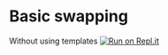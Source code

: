 # Basic swapping
Without using templates
[![Run on Repl.it](https://repl.it/badge/github/elifkoseler/Basic-swapping)](https://repl.it/github/elifkoseler/Basic-swapping)